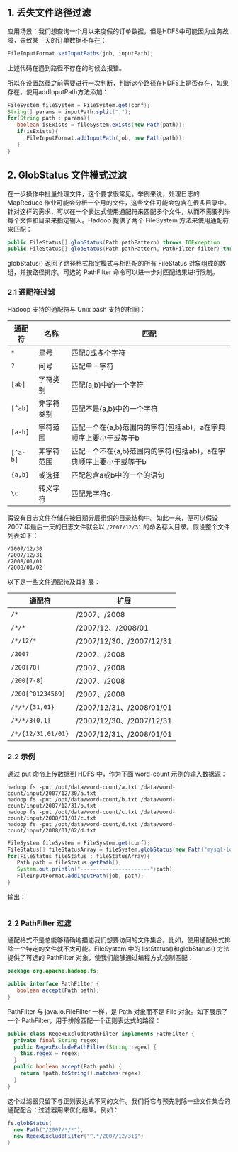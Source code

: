 ## 1. 丢失文件路径过滤

应用场景：我们想查询一个月以来度假的订单数据，但是HDFS中可能因为业务故障，导致某一天的订单数据不存在：
```java
FileInputFormat.setInputPaths(job, inputPath);
```
上述代码在遇到路径不存在的时候会报错。

所以在设置路径之前需要进行一次判断，判断这个路径在HDFS上是否存在，如果存在，使用addInputPath方法添加：
```java
FileSystem fileSystem = FileSystem.get(conf);
String[] params = inputPath.split(",");
for(String path : params){
   boolean isExists = fileSystem.exists(new Path(path));
   if(isExists){
      FileInputFormat.addInputPath(job, new Path(path));
   }
}
```

## 2. GlobStatus 文件模式过滤

在一步操作中批量处理文件，这个要求很常见。举例来说，处理日志的 MapReduce 作业可能会分析一个月的文件，这些文件可能会包含在很多目录中。针对这样的需求，可以在一个表达式使用通配符来匹配多个文件，从而不需要列举每个文件和目录来指定输入。Hadoop 提供了两个 FileSystem 方法来使用通配符来匹配：
```java
public FileStatus[] globStatus(Path pathPattern) throws IOException
public FileStatus[] globStatus(Path pathPattern, PathFilter filter) throws IOException
```

globStatus() 返回了路径格式指定模式与相匹配的所有 FileStatus 对象组成的数组，并按路径排序。可选的 PathFilter 命令可以进一步对匹配结果进行限制。

### 2.1 通配符过滤

Hadoop 支持的通配符与 Unix bash 支持的相同：

通配符|名称|匹配
---|---|---
`*`|星号|匹配0或多个字符
`?`|问号|匹配单一字符
`[ab]`|字符类别|匹配{a,b}中的一个字符
`[^ab]`|非字符类别|匹配不是{a,b}中的一个字符
`[a-b]`|字符范围|匹配一个在{a,b}范围内的字符(包括ab)，a在字典顺序上要小于或等于b
`[^a-b]`|非字符范围|匹配一个不在{a,b}范围内的字符(包括ab)，a在字典顺序上要小于或等于b
`{a,b}`|或选择|匹配包含a或b中的一个的语句
`\c`|转义字符|匹配元字符c

假设有日志文件存储在按日期分层组织的目录结构中。如此一来，便可以假设 2007 年最后一天的日志文件就会以 `/2007/12/31` 的命名存入目录。假设整个文件列表如下：
```
/2007/12/30  
/2007/12/31  
/2008/01/01  
/2008/01/02
```
以下是一些文件通配符及其扩展：

通配符|扩展
---|---
`/*`|/2007、/2008
`/*/*`|/2007/12、/2008/01
`/*/12/*`|/2007/12/30、/2007/12/31
`/200?`|/2007、/2008
`/200[78]`|/2007、/2008
`/200[7-8]`|/2007、/2008
`/200[^01234569]`|/2007、/2008
`/*/*/{31,01}`|/2007/12/31、/2008/01/01
`/*/*/3{0,1}`|/2007/12/30、/2007/12/31
`/*/{12/31,01/01}`|/2007/12/31、/2008/01/01

### 2.2 示例

通过 put 命令上传数据到 HDFS 中，作为下面 word-count 示例的输入数据源：
```
hadoop fs -put /opt/data/word-count/a.txt /data/word-count/input/2007/12/30/a.txt
hadoop fs -put /opt/data/word-count/b.txt /data/word-count/input/2007/12/31/b.txt
hadoop fs -put /opt/data/word-count/c.txt /data/word-count/input/2008/01/01/c.txt
hadoop fs -put /opt/data/word-count/d.txt /data/word-count/input/2008/01/02/d.txt
```

```java
FileSystem fileSystem = FileSystem.get(conf);
FileStatus[] fileStatusArray = fileSystem.globStatus(new Path("mysql-log/201612/0[1-3]/10/*"));
for(FileStatus fileStatus : fileStatusArray){
   Path path = fileStatus.getPath();
   System.out.println("----------------------"+path);
   FileInputFormat.addInputPath(job, path);
}
```
输出：
```

```

### 2.2 PathFilter 过滤

通配格式不是总能够精确地描述我们想要访问的文件集合。比如，使用通配格式排除一个特定的文件就不太可能。FileSystem 中的 listStatus()和globStatus() 方法提供了可选的 PathFilter 对象，使我们能够通过编程方式控制匹配：
```java
package org.apache.hadoop.fs;  

public interface PathFilter {  
   boolean accept(Path path);
}
```
PathFilter 与 java.io.FileFilter 一样，是 Path 对象而不是 File 对象。如下展示了一个 PathFilter，用于排除匹配一个正则表达式的路径：
```java
public class RegexExcludePathFilter implements PathFilter {  
  private final String regex;  
  public RegexExcludePathFilter(String regex) {  
    this.regex = regex;  
  }  
  public boolean accept(Path path) {  
    return !path.toString().matches(regex);  
  }  
}
```
这个过滤器只留下与正则表达式不同的文件。我们将它与预先剔除一些文件集合的通配配合：过滤器用来优化结果。例如：
```java
fs.globStatus(
  new Path("/2007/*/*"),   
  new RegexExcludeFilter("^.*/2007/12/31$")
)
```

